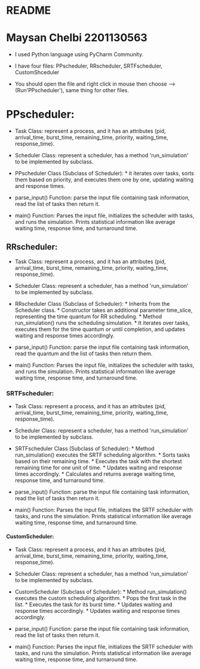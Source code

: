 # README
# Maysan Chelbi 2201130563
- I used Python language using PyCharm Community.

- I have four files: PPscheduler, RRscheduler, SRTFscheduler, CustomShceduler

- You should open the file and right click in mouse then choose --> (Run'PPscheduler'), same thing for other files.




# PPscheduler:
- Task Class: represent a process, and it has an attributes (pid, arrival_time, burst_time, remaining_time, priority, waiting_time, response_time).

- Scheduler Class: represent a scheduler, has a method 'run_simulation' to be implemented by subclass.

- PPscheduler Class (Subclass of Scheduler): 
         * it iterates over tasks, sorts them based on priority, and executes them one by one, updating waiting and response times.

- parse_input() Function: parse the input file containing task information, read the list of tasks then return it.

- main() Function: Parses the input file, initializes the scheduler with tasks, and runs the simulation. Prints statistical information like average waiting time, response time, and turnaround time.



## RRscheduler:
- Task Class: represent a process, and it has an attributes (pid, arrival_time, burst_time, remaining_time, priority, waiting_time, response_time).

- Scheduler Class: represent a scheduler, has a method 'run_simulation' to be implemented by subclass.

- RRscheduler Class (Subclass of Scheduler):
         * Inherits from the Scheduler class. 
         * Constructor takes an additional parameter time_slice, representing the time quantum for RR scheduling. 
         * Method run_simulation() runs the scheduling simulation. 
         * It iterates over tasks, executes them for the time quantum or until completion, and updates waiting and response times accordingly.


- parse_input() Function: parse the input file containing task information, read the quantum and the list of tasks then return them.

- main() Function: Parses the input file, initializes the scheduler with tasks, and runs the simulation. Prints statistical information like average waiting time, response time, and turnaround time.




### SRTFscheduler:

- Task Class: represent a process, and it has an attributes (pid, arrival_time, burst_time, remaining_time, priority, waiting_time, response_time).

- Scheduler Class: represent a scheduler, has a method 'run_simulation' to be implemented by subclass.

- SRTFscheduler Class (Subclass of Scheduler): 
       * Method run_simulation() executes the SRTF scheduling algorithm. 
       * Sorts tasks based on their remaining time. 
       * Executes the task with the shortest remaining time for one unit of time. 
       * Updates waiting and response times accordingly. 
       * Calculates and returns average waiting time, response time, and turnaround time. 

- parse_input() Function: parse the input file containing task information, read the list of tasks then return it.

- main() Function: Parses the input file, initializes the SRTF scheduler with tasks, and runs the simulation. Prints statistical information like average waiting time, response time, and turnaround time.






#### CustomScheduler:
- Task Class: represent a process, and it has an attributes (pid, arrival_time, burst_time, remaining_time, priority, waiting_time, response_time).

- Scheduler Class: represent a scheduler, has a method 'run_simulation' to be implemented by subclass.

- CustomScheduler (Subclass of Scheduler): 
      * Method run_simulation() executes the custom scheduling algorithm.
      * Pops the first task in the list. 
      * Executes the task for its burst time.
      * Updates waiting and response times accordingly.
      * Updates waiting and response times accordingly.


- parse_input() Function: parse the input file containing task information, read the list of tasks then return it.

- main() Function: Parses the input file, initializes the SRTF scheduler with tasks, and runs the simulation. Prints statistical information like average waiting time, response time, and turnaround time.













